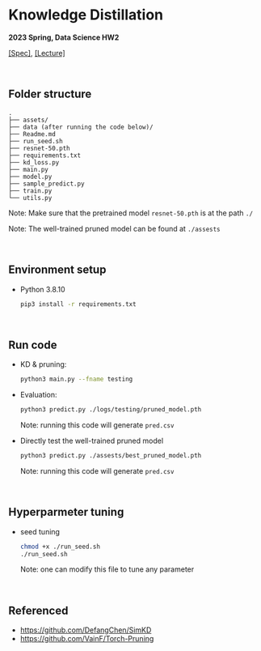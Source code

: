 <!--
 * @Author: Yen-Ju Chen  mru.11@nycu.edu.tw
 * @Date: 2023-02-28 15:29:44
 * @LastEditors: Yen-Ju Chen  mru.11@nycu.edu.tw
 * @LastEditTime: 2023-03-18 11:31:36
 * @FilePath: /mru/Knowledge-Distillation/ReadMe.md
 * @Description: 
 * 
-->
# Knowledge Distillation
**2023 Spring, Data Science HW2**

[\[Spec\]](./assests/HW2-Model%20Compression-v1.pdf), [\[Lecture\]](./assests/Lecture%202%20-%20Model%20Compression.pdf)

<br/>

## Folder structure
```
.
├── assets/
├── data (after running the code below)/
├── Readme.md
├── run_seed.sh
├── resnet-50.pth
├── requirements.txt
├── kd_loss.py
├── main.py
├── model.py
├── sample_predict.py
├── train.py
└── utils.py
```
Note: Make sure that the pretrained model `resnet-50.pth` is at the path `./`

Note: The well-trained pruned model can be found at `./assests`

<br/>

## Environment setup
- Python 3.8.10
    ```sh
    pip3 install -r requirements.txt
    ```
    
<br/>

## Run code
- KD & pruning:
    ```sh
    python3 main.py --fname testing
    ```

- Evaluation:
    ```sh
    python3 predict.py ./logs/testing/pruned_model.pth
    ```
    Note: running this code will generate `pred.csv`

- Directly test the well-trained pruned model
    ```sh
    python3 predict.py ./assests/best_pruned_model.pth
    ```
    Note: running this code will generate `pred.csv`

<br/>

## Hyperparmeter tuning
- seed tuning
    ```sh
    chmod +x ./run_seed.sh
    ./run_seed.sh
    ```
    Note: one can modify this file to tune any parameter

<br/>

## Referenced
- https://github.com/DefangChen/SimKD
- https://github.com/VainF/Torch-Pruning